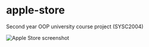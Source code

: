 # apple-store
Second year OOP university course project (SYSC2004)

![Apple Store screenshot](https://github.com/tishoe/apple-store/blob/master/apple-store-screenshot.png?raw=true)
